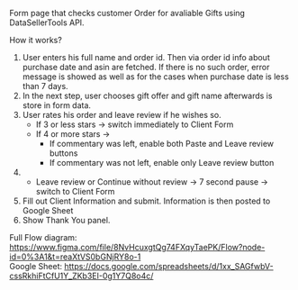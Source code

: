 Form page that checks customer Order for avaliable Gifts using DataSellerTools API.

How it works?
1. User enters his full name and order id. Then via order id info about purchase date and asin are fetched.
If there is no such order, error message is showed as well as for the cases when purchase date is less than 7 days.
2. In the next step, user chooses gift offer and gift name afterwards is store in form data.
3. User rates his order and leave review if he wishes so. 
   * If 3 or less stars -> switch immediately to Client Form
   * If 4 or more stars -> 
      - If commentary was left, enable both Paste and Leave review buttons
      - If commentary was not left, enable only Leave review button
4. * Leave review or Continue without review -> 7 second pause -> switch to Client Form
5. Fill out Client Information and submit. Information is then posted to Google Sheet
6. Show Thank You panel.

Full Flow diagram: https://www.figma.com/file/8NvHcuxgtQg74FXqyTaePK/Flow?node-id=0%3A1&t=reaXtVS0bGNjRY8o-1 <br>
Google Sheet: https://docs.google.com/spreadsheets/d/1xx_SAGfwbV-cssRkhiFtCfU1Y_ZKb3EI-0g1Y7Q8o4c/
